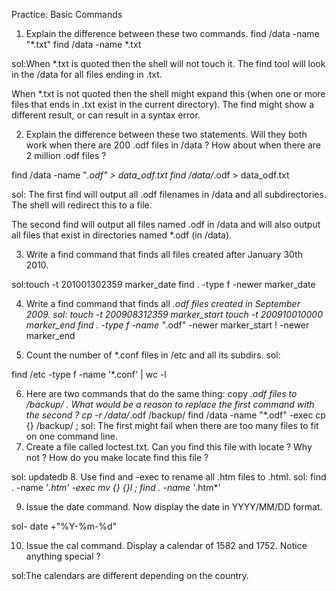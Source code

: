Practice: Basic Commands
1. Explain the difference between these two commands.
find /data -name "*.txt"
find /data -name *.txt

sol:When *.txt is quoted then the shell will not touch it. The find tool will look in the /data for all files ending in .txt.

When *.txt is not quoted then the shell might expand this (when one or more files that ends in .txt exist in the current directory). The find might show a different result, or can result in a syntax error.

2. Explain the difference between these two statements. Will they both work when there are 200 .odf files in /data ? How about when there are 2 million .odf files ?

find /data -name "*.odf" > data_odf.txt
find /data/*.odf > data_odf.txt

sol: The first find will output all .odf filenames in /data and all subdirectories. The shell will redirect this to a file.

The second find will output all files named .odf in /data and will also output all files that exist in directories named *.odf (in /data).

3. Write a find command that finds all files created after January 30th 2010.

sol:touch -t 201001302359 marker_date
find . -type f -newer marker_date 

4. Write a find command that finds all *.odf files created in September 2009.
sol:
touch -t 200908312359 marker_start
touch -t 200910010000 marker_end
find . -type f -name "*.odf" -newer marker_start ! -newer marker_end

5. Count the number of *.conf files in /etc and all its subdirs.
sol:

find /etc -type f -name '*.conf' | wc -l

6. Here are two commands that do the same thing: copy *.odf files to /backup/ . What would be a reason to replace the first command with the second ?
cp -r /data/*.odf /backup/
find /data -name "*.odf" -exec cp {} /backup/ \;
sol:
The first might fail when there are too many files to fit on one command line.
7. Create a file called loctest.txt. Can you find this file with locate ? Why not ? How do you make locate find this file ?

sol:
updatedb
8. Use find and -exec to rename all .htm files to .html.
sol:
find . -name '*.htm' -exec mv {} {}l \;
find . -name '*.htm*'

9. Issue the date command. Now display the date in YYYY/MM/DD format.

sol- date +"%Y-%m-%d"

10. Issue the cal command. Display a calendar of 1582 and 1752. Notice anything special ?

sol:The calendars are different depending on the country. 




